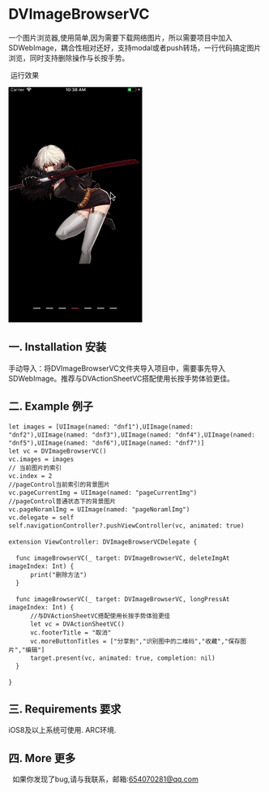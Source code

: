 # DVImageBrowserVC
一个图片浏览器,使用简单,因为需要下载网络图片，所以需要项目中加入SDWebImage，耦合性相对还好，支持modal或者push转场，一行代码搞定图片浏览，同时支持删除操作与长按手势。

  运行效果    
  
  <img src="https://github.com/CreatFish/DVImageBrowserVC/blob/master/gif/saQhOpdAJr.gif">    
  
  ## 一. Installation 安装
  手动导入：将DVImageBrowserVC文件夹导入项目中，需要事先导入SDWebImage。推荐与DVActionSheetVC搭配使用长按手势体验更佳。
  
  ## 二. Example 例子
  ```
let images = [UIImage(named: "dnf1"),UIImage(named: "dnf2"),UIImage(named: "dnf3"),UIImage(named: "dnf4"),UIImage(named: "dnf5"),UIImage(named: "dnf6"),UIImage(named: "dnf7")]
let vc = DVImageBrowserVC()
vc.images = images
// 当前图片的索引
vc.index = 2
//pageControl当前索引的背景图片
vc.pageCurrentImg = UIImage(named: "pageCurrentImg")
//pageControl普通状态下的背景图片
vc.pageNoramlImg = UIImage(named: "pageNoramlImg")
vc.delegate = self
self.navigationController?.pushViewController(vc, animated: true)

extension ViewController: DVImageBrowserVCDelegate {

    func imageBrowserVC(_ target: DVImageBrowserVC, deleteImgAt imageIndex: Int) {
        print("删除方法")
    }

    func imageBrowserVC(_ target: DVImageBrowserVC, longPressAt imageIndex: Int) {
        //与DVActionSheetVC搭配使用长按手势体验更佳
        let vc = DVActionSheetVC()
        vc.footerTitle = "取消"
        vc.moreButtonTitles = ["分享到","识别图中的二维码","收藏","保存图片","编辑"]
        target.present(vc, animated: true, completion: nil)
    }

}
```
  
  
  ## 三. Requirements 要求
   iOS8及以上系统可使用. ARC环境. 
   
   ## 四. More 更多 
   如果你发现了bug,请与我联系，邮箱:654070281@qq.com
